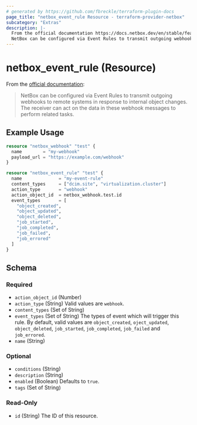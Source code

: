 ```yaml
---
# generated by https://github.com/fbreckle/terraform-plugin-docs
page_title: "netbox_event_rule Resource - terraform-provider-netbox"
subcategory: "Extras"
description: |-
  From the official documentation https://docs.netbox.dev/en/stable/features/event-rules/:
  NetBox can be configured via Event Rules to transmit outgoing webhooks to remote systems in response to internal object changes. The receiver can act on the data in these webhook messages to perform related tasks.
---
```


# netbox_event_rule (Resource)

From the [official documentation](https://docs.netbox.dev/en/stable/features/event-rules/):

> NetBox can be configured via Event Rules to transmit outgoing webhooks to remote systems in response to internal object changes. The receiver can act on the data in these webhook messages to perform related tasks.

## Example Usage

```terraform
resource "netbox_webhook" "test" {
  name        = "my-webhook"
  payload_url = "https://example.com/webhook"
}

resource "netbox_event_rule" "test" {
  name              = "my-event-rule"
  content_types     = ["dcim.site", "virtualization.cluster"]
  action_type       = "webhook"
  action_object_id  = netbox_webhook.test.id
  event_types       = [
    "object_created",
    "object_updated",
    "object_deleted",
    "job_started",
    "job_completed",
    "job_failed",
    "job_errored"
  ]
}
```

<!-- schema generated by tfplugindocs -->
## Schema

### Required

- `action_object_id` (Number)
- `action_type` (String) Valid values are `webhook`.
- `content_types` (Set of String)
- `event_types` (Set of String) The types of event which will trigger this rule. By default, valid values are `object_created`, `oject_updated`, `object_deleted`, `job_started`, `job_completed`, `job_failed` and `job_errored`.
- `name` (String)

### Optional

- `conditions` (String)
- `description` (String)
- `enabled` (Boolean) Defaults to `true`.
- `tags` (Set of String)

### Read-Only

- `id` (String) The ID of this resource.



